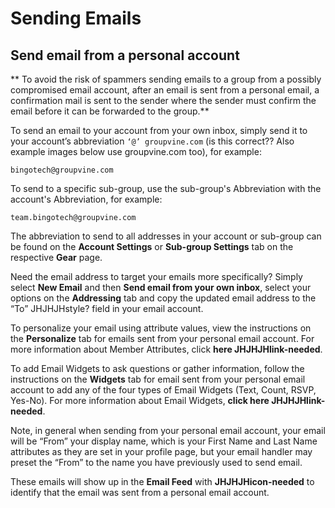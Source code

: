 # Sending Emails

## Send email from a personal account
<span id="gv-3send-send-email-from-a-personal-account"></span>

** To avoid the risk of spammers sending emails to a group from a possibly
   compromised email account, after an email is sent from a personal email,
   a confirmation mail is sent to the sender where the sender must confirm
   the email before it can be forwarded to the group.**
 
To send an email to your account from your own inbox, simply send it
to your account’s abbreviation `‘@’ groupvine.com` (is this correct??
Also example images below use groupvine.com too), for example:

```
bingotech@groupvine.com
```

To send to a specific sub-group, use the sub-group's Abbreviation with
the account's Abbreviation, for example:

```
team.bingotech@groupvine.com
```

The abbreviation to send to all addresses in your account or sub-group
can be found on the **Account Settings** or **Sub-group Settings**
tab on the respective **Gear** page.

Need the email address to target your emails more specifically?
Simply select **New Email** and then **Send email from your own
inbox**, select your options on the **Addressing** tab and
copy the updated email address to the “To” JHJHJHstyle? field in your email
account.

To personalize your email using attribute values, view the
instructions on the **Personalize** tab for emails sent from your
personal email account.
For more information about Member Attributes, click **here
JHJHJHlink-needed**.

To add Email Widgets to ask questions or gather information, follow
the instructions on the **Widgets** tab for email sent from your
personal email account to add any of the four types of Email Widgets
(Text, Count, RSVP, Yes-No).
For more information about Email Widgets, **click here
JHJHJHlink-needed**.

Note, in general when sending from your personal email account,
your email will be “From” your display name, which is your
First Name and Last Name attributes as they are set in your profile
page, but your email handler may preset the “From” to the name
you have previously used to send email.

These emails will show up in the **Email Feed** with
**JHJHJHicon-needed** to identify that the email was sent from a
personal email account.
